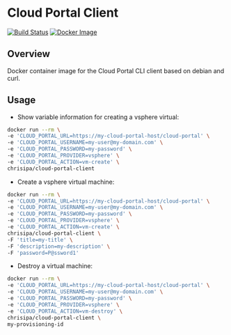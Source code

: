 # Cloud Portal Client

[![Build Status](https://papke.it/jenkins/buildStatus/icon?job=cloud-portal)](https://papke.it/jenkins/job/cloud-portal/)
[![Docker Image](https://img.shields.io/badge/docker%20image-available-blue.svg)](https://hub.docker.com/r/chrisipa/cloud-portal-client/)

## Overview

Docker container image for the Cloud Portal CLI client based on debian and curl.

## Usage

* Show variable information for creating a vsphere virtual:

```bash
docker run --rm \
-e 'CLOUD_PORTAL_URL=https://my-cloud-portal-host/cloud-portal' \
-e 'CLOUD_PORTAL_USERNAME=my-user@my-domain.com' \
-e 'CLOUD_PORTAL_PASSWORD=my-password' \
-e 'CLOUD_PORTAL_PROVIDER=vsphere' \
-e 'CLOUD_PORTAL_ACTION=vm-create' \ 
chrisipa/cloud-portal-client
```

* Create a vsphere virtual machine:

```bash
docker run --rm \
-e 'CLOUD_PORTAL_URL=https://my-cloud-portal-host/cloud-portal' \
-e 'CLOUD_PORTAL_USERNAME=my-user@my-domain.com' \
-e 'CLOUD_PORTAL_PASSWORD=my-password' \
-e 'CLOUD_PORTAL_PROVIDER=vsphere' \
-e 'CLOUD_PORTAL_ACTION=vm-create' \ 
chrisipa/cloud-portal-client \
-F 'title=my-title' \
-F 'description=my-description' \
-F 'password=P@ssword1'
```

* Destroy a virtual machine:

```bash
docker run --rm \
-e 'CLOUD_PORTAL_URL=https://my-cloud-portal-host/cloud-portal' \
-e 'CLOUD_PORTAL_USERNAME=my-user@my-domain.com' \
-e 'CLOUD_PORTAL_PASSWORD=my-password' \
-e 'CLOUD_PORTAL_PROVIDER=vsphere' \
-e 'CLOUD_PORTAL_ACTION=vm-destroy' \ 
chrisipa/cloud-portal-client \
my-provisioning-id 
```